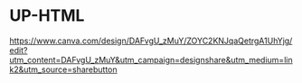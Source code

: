 # UP-HTML 
https://www.canva.com/design/DAFvgU_zMuY/ZOYC2KNJqaQetrgA1UhYjg/edit?utm_content=DAFvgU_zMuY&utm_campaign=designshare&utm_medium=link2&utm_source=sharebutton
